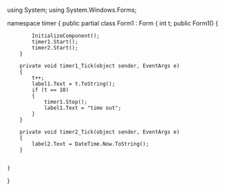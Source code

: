 using System;
using System.Windows.Forms;

namespace timer
{
    public partial class Form1 : Form
    {
        int t;
        public Form1()
        {
           
            InitializeComponent();
            timer1.Start();
            timer2.Start();
        }

        private void timer1_Tick(object sender, EventArgs e)
        {
            t++;
            label1.Text = t.ToString();
            if (t == 10)
            {
                timer1.Stop();
                label1.Text = "time out";
            }
        }

        private void timer2_Tick(object sender, EventArgs e)
        {
            label2.Text = DateTime.Now.ToString();
        }

       
    }
}
